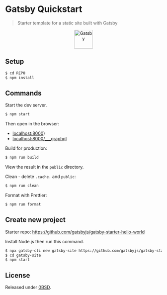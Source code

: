 # Gatsby Quickstart
> Starter template for a static site built with Gatsby

<div align="center">
    <a href="https://www.gatsbyjs.com">
        <img alt="Gatsby" src="https://www.gatsbyjs.com/Gatsby-Monogram.svg" width="60" />
    </a>
</div>


## Setup

```sh
$ cd REPO
$ npm install
```

## Commands

Start the dev server.

```sh
$ npm start
```

Then open in the browser:

- [localhost:8000](http://localhost:8000))
- [localhost:8000/___graphql](http://localhost:8000/___graphql)

Build for production:

```sh
$ npm run build
```

View the result in the `public` directory.

Clean - delete `.cache.` and `public`:

```sh
$ npm run clean
```

Format with Prettier:

```sh
$ npm run format
```


## Create new project

Starter repo: https://github.com/gatsbyjs/gatsby-starter-hello-world

Install Node.js then run this command.

```sh
$ npx gatsby-cli new gatsby-site https://github.com/gatsbyjs/gatsby-starter-hello-world
$ cd gatsby-site
$ npm start
```


## License

Released under [0BSD](/LICENSE).
